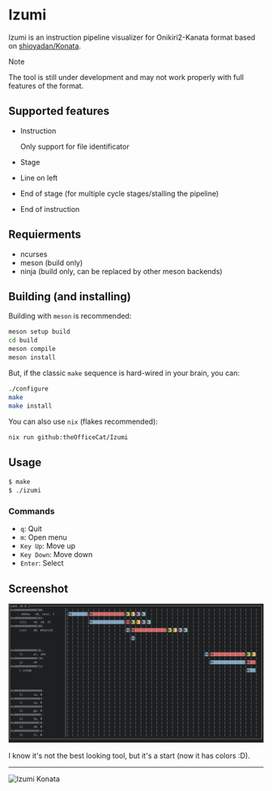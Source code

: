 # Izumi

Izumi is an instruction pipeline visualizer for Onikiri2-Kanata format based on [shioyadan/Konata](https://github.com/shioyadan/Konata).

> [!Note]
> The tool is still under development and may not work properly with full
> features of the format.

## Supported features

- Instruction

    Only support for file identificator
- Stage
- Line on left
- End of stage (for multiple cycle stages/stalling the pipeline)
- End of instruction

## Requierments

- ncurses
- meson (build only)
- ninja (build only, can be replaced by other meson backends)

## Building (and installing)

Building with `meson` is recommended:

```bash
meson setup build
cd build
meson compile
meson install
```

But, if the classic `make` sequence is hard-wired in your brain, you can:

```bash
./configure
make
make install
```

You can also use `nix` (flakes recommended):
```bash
nix run github:theOfficeCat/Izumi
```
## Usage

```bash
$ make
$ ./izumi
```

### Commands

- `q`: Quit
- `m`: Open menu
- `Key Up`: Move up
- `Key Down`: Move down
- `Enter`: Select

## Screenshot

![Screenshot](.github/screenshot.jpg)

I know it's not the best looking tool, but it's a start (now it has colors :D).

---

![Izumi Konata](https://external-content.duckduckgo.com/iu/?u=https%3A%2F%2Fstatic.zerochan.net%2FIzumi.Konata.full.955876.jpg&f=1&nofb=1&ipt=11ebd39eb2229bec63db528410089c03d01dd9a541df01063ee5c809b6c69f58&ipo=images)
